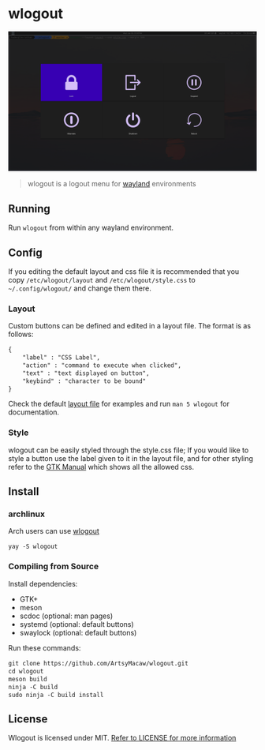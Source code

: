 # wlogout
![Example](example.png)
> wlogout is a logout menu for [wayland](https://wayland.freedesktop.org/) environments
## Running
Run `wlogout` from within any wayland environment.
## Config
If you editing the default layout and css file it is recommended that you copy `/etc/wlogout/layout` and `/etc/wlogout/style.css` to `~/.config/wlogout/` and change them there.
### Layout
Custom buttons can be defined and edited in a layout file. The format is as follows:
```
{
    "label" : "CSS Label",
    "action" : "command to execute when clicked",
    "text" : "text displayed on button",
    "keybind" : "character to be bound"
}
```
Check the default [layout file](layout) for examples and run `man 5 wlogout` for documentation.
### Style
wlogout can be easily styled through the style.css file; If you would like to style a button use the label given to it in the layout file, and for other styling refer to the [GTK Manual](https://developer.gnome.org/gtk3/stable/chap-css-properties.html) which shows all the allowed css.
## Install
### archlinux
Arch users can use [wlogout](https://aur.archlinux.org/packages/wlogout/)
```
yay -S wlogout
```
### Compiling from Source
Install dependencies:
* GTK+  
* meson
* scdoc (optional: man pages)
* systemd (optional: default buttons)
* swaylock (optional: default buttons)

Run these commands:
```
git clone https://github.com/ArtsyMacaw/wlogout.git
cd wlogout
meson build
ninja -C build
sudo ninja -C build install
```
## License
Wlogout is licensed under MIT. [Refer to LICENSE for more information](LICENSE)
